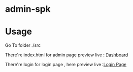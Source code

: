 # admin-spk

# Usage
<p>Go To folder ./src</p>
<p>There're index.html for admin page preview live : <a href="https://boyhendrawan.github.io/admin-spk/src/">Dashboard</a></p>
<p>There're login for login page , here preview live :<a href="https://boyhendrawan.github.io/admin-spk/src/login.html">Login Page</a></p>